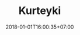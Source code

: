---
title: 'Kurteyki'
slug: 'kurteyki'
description: "Website untuk menulis konten berdasarkan topik"
image: "kurteyki.avif"
stack: ['codeigniter4', 'jquery', 'bootstrap5']
category: Website
status: Pribadi
# demo: https://google.com
# buy: https:google.com/ncr
github: https://github.com/kurteyki/
date: 2018-01-01T16:00:35+07:00
draft: false
# =============================
overview:
    - "aplikasi website ini berguna untuk menulis konten secara terstruktur berdasrkan topi, dilengkapi dengan SEO, sitemap, dan manajemen kontennya"
# =============================
feature:
    - name: "Topic"
      icon: "ri-file-text-line"
      description: "Menulis Konten Berdasarkan Topik"
    - name: "Pages"
      icon: "ri-file-text-line"
      description: "Tersedia Halaman untuk informasi web"
    - name: "Membership"
      icon: "ri-file-text-line"
      description: "ada fitur membership untuk menjual topik yang ditulis"
    - name: "Authenticantion"
      icon: "ri-file-text-line"
      description: "fitur pengguna harus masuk terlebih dahulu"
    - name: "SEO"
      icon: "ri-file-text-line"
      description: "website sudah dioptimasi technical SEO"
    - name: "Responsive"
      icon: "ri-file-text-line"
      description: "memiliki tampilan yang responsive diberbagai device"
# ============================= 
---